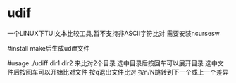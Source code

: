 # udif
一个LINUX下TUI文本比较工具,暂不支持非ASCII字符比对
需要安装ncursesw

#install
make后生成udiff文件

#usage
./udiff dir1 dir2 来比对2个目录
选中目录后按回车可以展开目录
选中文件后按回车可以开始比对文件
按q退出文件比对
按n/N跳转到下一个或上一个差异




